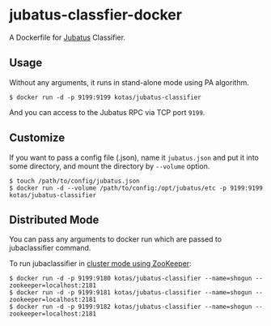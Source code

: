 # jubatus-classfier-docker

A Dockerfile for [Jubatus](http://jubat.us/) Classifier.

## Usage

Without any arguments, it runs in stand-alone mode using PA algorithm.

```
$ docker run -d -p 9199:9199 kotas/jubatus-classifier
```

And you can access to the Jubatus RPC via TCP port `9199`.

## Customize

If you want to pass a config file (.json), name it `jubatus.json` and put it into some directory, and mount the directory by `--volume` option.

```
$ touch /path/to/config/jubatus.json
$ docker run -d --volume /path/to/config:/opt/jubatus/etc -p 9199:9199 kotas/jubatus-classifier
```

## Distributed Mode

You can pass any arguments to docker run which are passed to jubaclassifier command.

To run jubaclassifier in [cluster mode using ZooKeeper](http://jubat.us/en/tutorial_distributed.html#join-jubatus-servers-to-cluster):

```
$ docker run -d -p 9199:9180 kotas/jubatus-classifier --name=shogun --zookeeper=localhost:2181
$ docker run -d -p 9199:9181 kotas/jubatus-classifier --name=shogun --zookeeper=localhost:2181
$ docker run -d -p 9199:9182 kotas/jubatus-classifier --name=shogun --zookeeper=localhost:2181
```
